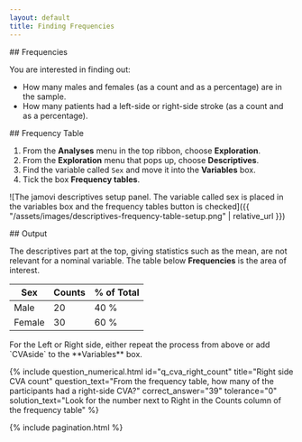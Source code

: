 ```yaml
---
layout: default
title: Finding Frequencies
---
```


<div class="explanation" markdown="1">
## Frequencies

You are interested in finding out:
*  How many males and females (as a count and as a percentage) are in the sample.
*  How many patients had a left-side or right-side stroke (as a count and as a percentage).
</div>

<div class="instructions" markdown="1">
## Frequency Table

1.  From the **Analyses** menu in the top ribbon, choose **Exploration**.
2.  From the **Exploration** menu that pops up, choose **Descriptives**.
3.  Find the variable called `Sex` and move it into the **Variables** box.
4.  Tick the box **Frequency tables**.
</div>

![The jamovi descriptives setup panel. The variable called sex is placed in the variables box and the frequency tables button is checked]({{ "/assets/images/descriptives-frequency-table-setup.png" | relative_url }})

<div class="output" markdown="1">
## Output
  
The descriptives part at the top, giving statistics such as the mean, are not relevant for a nominal variable. The table below **Frequencies** is the area of interest.

| Sex    | Counts | % of Total |
|--------|--------|------------|
| Male   | 20     | 40 %       |
| Female | 30     | 60 %       |

</div>

<div class="instructions" markdown="1">
For the Left or Right side, either repeat the process from above or add `CVAside` to the **Variables** box.
</div>

{% include question_numerical.html
id="q_cva_right_count"
title="Right side CVA count"
question_text="From the frequency table, how many of the participants had a right-side CVA?"
correct_answer="39"
tolerance="0"
solution_text="Look for the number next to Right in the Counts column of the frequency table"
%}

<!-- This automatically adds the "Previous" and "Next" navigation buttons -->
{% include pagination.html %}
